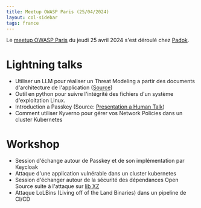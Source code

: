 ```yaml
---
title: Meetup OWASP Paris (25/04/2024)
layout: col-sidebar
tags: france
---
```


Le [meetup OWASP Paris](https://www.meetup.com/owasp-france/events/300284708/) du jeudi 25 avril 2024 s'est déroulé chez [Padok](https://www.padok.fr).

# Lightning talks

- Utiliser un LLM pour réaliser un Threat Modeling a partir des documents d'architecture de l'application ([Source](https://github.com/xvnpw/ai-threat-modeling/tree/main))
- Outil en python pour suivre l'intégrité des fichiers d'un système d'exploitation Linux.
- Introduction a Passkey (Source: [Presentation a Human Talk](https://www.youtube.com/watch?v=odhdm4hdkxg))
- Comment utiliser Kyverno pour gérer vos Network Policies dans un cluster Kubernetes

# Workshop

- Session d'échange autour de Passkey et de son implémentation par Keycloak
- Attaque d'une application vulnérable dans un cluster kubernetes
- Session d'échanger autour de la sécurité des dépendances Open Source suite à l'attaque sur [lib XZ](https://en.wikipedia.org/wiki/XZ_Utils_backdoor)
- Attaque LoLBins (Living off of the Land Binaries) dans un pipeline de CI/CD
